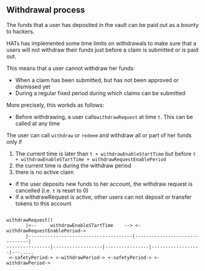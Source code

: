   

## Withdrawal process

The funds that a user has deposited in the vault can be paid out as a bounty to hackers. 

HATs has implemented some time limits on withdrawals to make sure that a users will not withdraw their funds just before a claim is submitted or is paid out. 

This means that a user cannot withdraw her funds:

- When a claim has been submitted, but has not been approved or dismissed yet
- During a regular fixed period during which claims can be submitted

More precisely, this workds as follows:

- Before withdrawing, a user calls`withdrawRequest` at time `t`. This can be called at any time

The user can call `withdraw` or `redeem` and withdraw all or part of her funds only if
  1. The current time is later than `t + withdrawEnableStartTime` but before `t + withdrawEnableSTartTime + withdrawRequestEnablePeriod`
  2. the current time is during the withdraw period
  3. there is no active claim

- If the user deposits new funds to her account, the withdraw request is cancelled (i.e. `t` is reset to 0)
- If a withdrawRequest is active, other users can not deposit or transfer tokens to this account


```

withdrawRequest()
       |<--     withdrawEnableSTartTime    --> <-withdrawRequestEnablePeriod->  
       |--------------------------------------|-------------------------------| 
----------------|------------------|----------------|------------------|---.....
 <-safetyPeriod-> <-withdrawPeriod-> <-safetyPeriod-> <-withdrawPeriod->
 

```
